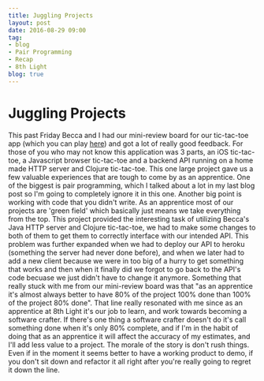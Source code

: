 ```yaml
---                          
title: Juggling Projects
layout: post         
date: 2016-08-29 09:00                         
tag:                             
- blog                        
- Pair Programming
- Recap
- 8th Light
blog: true                            
--- 
```


# Juggling Projects

This past Friday Becca and I had our mini-review board for our tic-tac-toe app (which you can play [here](http://beccanelson.is/tttaas-js/)) and got a lot of really good feedback. For those of you who may not know this application was 3 parts, an iOS tic-tac-toe, a Javascript browser tic-tac-toe and a backend API running on a home made HTTP server and Clojure tic-tac-toe. This one large project gave us a few valuable experiences that are tough to come by as an apprentice. One of the biggest is pair programming, which I talked about a lot in my last blog post so I'm going to completely ignore it in this one. Another big point is working with code that you didn't write. As an apprentice most of our projects are 'green field' which basically just means we take everything from the top. This project provided the interesting task of utilizing Becca's Java HTTP server and Clojure tic-tac-toe, we had to make some changes to both of them to get them to correctly interface with our intended API. This problem was further expanded when we had to deploy our API to heroku (something the server had never done before), and when we later had to add a new client because we were in too big of a hurry to get something that works and then when it finally did we forgot to go back to the API's code becuase we just didn't have to change it anymore. Something that really stuck with me from our mini-review board was that "as an apprentice it's almost always better to have 80% of the project 100% done than 100% of the project 80% done". That line really resonated with me since as an apprentice at 8th Light it's our job to learn, and work towards becoming a software crafter. If there's one thing a software crafter doesn't do it's call something done when it's only 80% complete, and if I'm in the habit of doing that as an apprentice it will affect the accuracy of my estimates, and I'll add less value to a project. The morale of the story is don't rush things. Even if in the moment it seems better to have a working product to demo, if you don't sit down and refactor it all right after you're really going to regret it down the line.